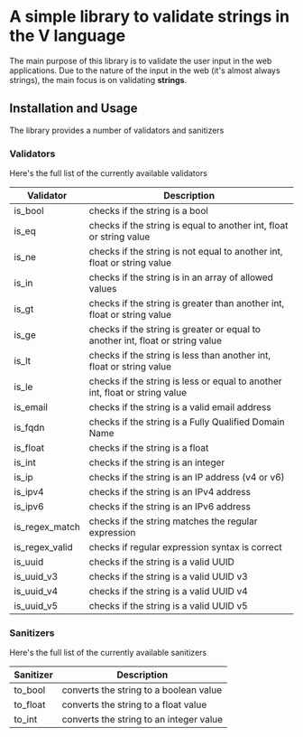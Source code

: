 # A simple library to validate strings in the V language
The main purpose of this library is to validate the user input in the web applications.
Due to the nature of the input in the web (it's almost always strings), the main focus is on validating **strings**.

## Installation and Usage
<!-- Install the library with `v install endeveit.validate` -->
The library provides a number of validators and sanitizers

### Validators
Here's the full list of the currently available validators

Validator             | Description
----------------------|------------
is_bool               | checks if the string is a bool
is_eq                 | checks if the string is equal to another int, float or string value
is_ne                 | checks if the string is not equal to another int, float or string value
is_in                 | checks if the string is in an array of allowed values
is_gt                 | checks if the string is greater than another int, float or string value
is_ge                 | checks if the string is greater or equal to another int, float or string value
is_lt                 | checks if the string is less than another int, float or string value
is_le                 | checks if the string is less or equal to another int, float or string value
is_email              | checks if the string is a valid email address
is_fqdn               | checks if the string is a Fully Qualified Domain Name
is_float              | checks if the string is a float
is_int                | checks if the string is an integer
is_ip                 | checks if the string is an IP address (v4 or v6)
is_ipv4               | checks if the string is an IPv4 address
is_ipv6               | checks if the string is an IPv6 address
is_regex_match        | checks if the string matches the regular expression
is_regex_valid        | checks if regular expression syntax is correct
is_uuid               | checks if the string is a valid UUID
is_uuid_v3            | checks if the string is a valid UUID v3
is_uuid_v4            | checks if the string is a valid UUID v4
is_uuid_v5            | checks if the string is a valid UUID v5

### Sanitizers
Here's the full list of the currently available sanitizers

Sanitizer             | Description
----------------------|------------
to_bool               | converts the string to a boolean value
to_float              | converts the string to a float value
to_int                | converts the string to an integer value
